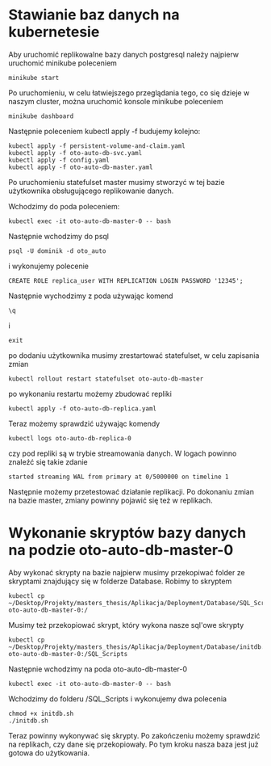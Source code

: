 # Stawianie baz danych na kubernetesie

Aby uruchomić replikowalne bazy danych postgresql należy najpierw uruchomić minikube poleceniem

~~~~
minikube start
~~~~

Po uruchomieniu, w celu łatwiejszego przeglądania tego, co się dzieje w naszym cluster, można uruchomić konsole minikube poleceniem

~~~~
minikube dashboard
~~~~

Następnie poleceniem kubectl apply -f budujemy kolejno:

~~~~
kubectl apply -f persistent-volume-and-claim.yaml
kubectl apply -f oto-auto-db-svc.yaml
kubectl apply -f config.yaml
kubectl apply -f oto-auto-db-master.yaml
~~~~

Po uruchomieniu statefulset master musimy stworzyć w tej bazie użytkownika obsługującego replikowanie danych.

Wchodzimy do poda poleceniem:

~~~~
kubectl exec -it oto-auto-db-master-0 -- bash
~~~~

Następnie wchodzimy do psql

~~~~
psql -U dominik -d oto_auto
~~~~

i wykonujemy polecenie

~~~~
CREATE ROLE replica_user WITH REPLICATION LOGIN PASSWORD '12345';
~~~~

Następnie wychodzimy z poda używając komend

~~~~
\q
~~~~

i 

~~~~
exit
~~~~

po dodaniu użytkownika musimy zrestartować statefulset, w celu zapisania zmian

~~~~
kubectl rollout restart statefulset oto-auto-db-master
~~~~

po wykonaniu restartu możemy zbudować repliki

~~~~
kubectl apply -f oto-auto-db-replica.yaml
~~~~

Teraz możemy sprawdzić używając komendy 

~~~~
kubectl logs oto-auto-db-replica-0
~~~~

czy pod repliki są w trybie streamowania danych. W logach powinno znaleźć się takie zdanie

```started streaming WAL from primary at 0/5000000 on timeline 1```

Następnie możemy przetestować działanie replikacji. Po dokonaniu zmian na bazie master, zmiany powinny pojawić się też w replikach.


# Wykonanie skryptów bazy danych na podzie oto-auto-db-master-0

Aby wykonać skrypty na bazie najpierw musimy przekopiwać folder ze skryptami znajdujący się w folderze Database. Robimy to skryptem

~~~~
kubectl cp ~/Desktop/Projekty/masters_thesis/Aplikacja/Deployment/Database/SQL_Scripts/  oto-auto-db-master-0:/
~~~~

Musimy też przekopiować skrypt, który wykona nasze sql'owe skrypty

~~~~
kubectl cp ~/Desktop/Projekty/masters_thesis/Aplikacja/Deployment/Database/initdb.sh  oto-auto-db-master-0:/SQL_Scripts
~~~~

Następnie wchodzimy na poda oto-auto-db-master-0

~~~~
kubectl exec -it oto-auto-db-master-0 -- bash
~~~~

Wchodzimy do folderu /SQL_Scripts i wykonujemy dwa polecenia

~~~~
chmod +x initdb.sh
./initdb.sh
~~~~

Teraz powinny wykonywać się skrypty. Po zakończeniu możemy sprawdzić na replikach, czy dane się przekopiowały. Po tym kroku nasza baza jest już gotowa do użytkowania.